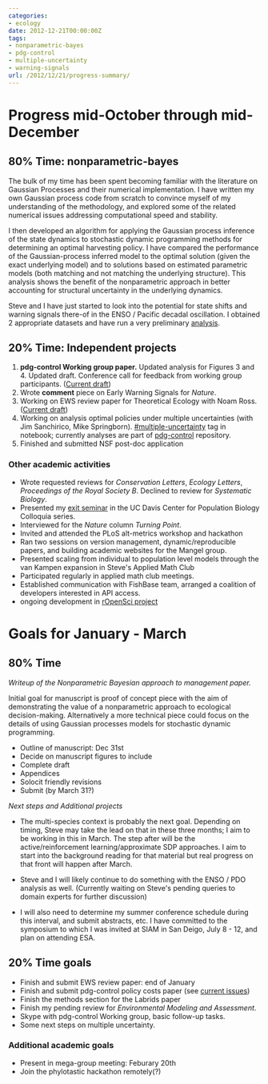 ```yaml
---
categories:
- ecology
date: 2012-12-21T00:00:00Z
tags:
- nonparametric-bayes
- pdg-control
- multiple-uncertainty
- warning-signals
url: /2012/12/21/progress-summary/
---
```


# Progress mid-October through mid-December  

## 80% Time: nonparametric-bayes

The bulk of my time has been spent becoming familiar with the literature on Gaussian Processes and their numerical implementation. I have written my own Gaussian process code from scratch to convince myself of my understanding of the methodology, and explored some of the related numerical issues addressing computational speed and stability.  

I then developed an algorithm for applying the Gaussian process inference of the state dynamics to stochastic dynamic programming methods for determining an optimal harvesting policy.  I have compared the performance of the Gaussian-process inferred model to the optimal solution (given the  exact underlying model) and to solutions based on estimated parametric models (both matching and not matching the underlying structure).  This analysis shows the benefit of the nonparametric approach in better accounting for structural uncertainty in the underlying dynamics.  

Steve and I have just started to look into the potential for state shifts and warning signals there-of in the ENSO / Pacific decadal oscillation.  I obtained 2 appropriate datasets and have run a very preliminary [analysis](http://www.carlboettiger.info/2012/12/17/random_ews_example.html).  

## 20% Time: Independent projects

1. **pdg-control Working group paper.** Updated analysis for Figures 3 and 4.  Updated draft.  Conference call for feedback from working group participants.  ([Current draft](https://github.com/cboettig/pdg_control/blob/master/inst/doc/policycosts/policycosts.tex))
2. Wrote **comment** piece on Early Warning Signals for *Nature*.  
3. Working on EWS review paper for Theoretical Ecology with Noam Ross.  ([Current draft](https://github.com/cboettig/ews-review))
4. Working on analysis optimal policies under multiple uncertainties (with Jim Sanchirico, Mike Springborn).  [#multiple-uncertainty](http://www.carlboettiger.info/tags.html#multiple-uncertainty) tag in notebook; currently analyses are part of [pdg-control](https://github.com/cboettig/pdg_control/tree/master/inst/examples) repository.  
5. Finished and submitted NSF post-doc application

### Other academic activities 

- Wrote requested reviews for *Conservation Letters*, *Ecology Letters*, *Proceedings of the Royal Society B*.  Declined to review for *Systematic Biology*.  
- Presented my [exit seminar](http://dx.doi.org/10.6084/m9.figshare.97500) in the UC Davis Center for Population Biology Colloquia series. 
- Interviewed for the  *Nature* column  *Turning Point*. 
- Invited and attended the PLoS alt-metrics workshop and hackathon
- Ran two sessions on version management, dynamic/reproducible papers, and building academic websites for the Mangel group.  
- Presented scaling from individual to population level models through the van Kampen expansion in Steve's Applied Math Club
- Participated regularly in applied math club meetings. 
- Established communication with FishBase team, arranged a coalition of developers interested in API access.
- ongoing development in [rOpenSci project](https://github.com/ropensci)


# Goals for January - March

## 80% Time

*Writeup of the Nonparametric Bayesian approach to management paper.*

Initial goal for manuscript is proof of concept piece with the aim of demonstrating the value of a nonparametric approach to ecological decision-making.  Alternatively a more technical piece could focus on the details of using Gaussian processes models for stochastic dynamic programming.  

- Outline of manuscript: Dec 31st
- Decide on manuscript figures to include
- Complete draft 
- Appendices
- Solocit friendly revisions 
- Submit (by March 31?)

*Next steps and Additional projects*

- The multi-species context is probably the next goal.  Depending on timing, Steve may take the lead on that in these three months; I aim to be working in this in March.  The step after will be the active/reinforcement learning/approximate SDP approaches.  I aim to start into the background reading for that material but real progress on that front will happen after March.  

- Steve and I will likely continue to do something with the ENSO / PDO analysis as well. (Currently waiting on Steve's pending queries to domain experts for further discussion)

- I will also need to determine my summer conference schedule during this interval, and submit abstracts, etc.  I have committed to the symposium to which I was invited at SIAM in San Deigo, July 8 - 12, and plan on attending ESA.  

## 20% Time goals

- Finish and submit EWS review paper: end of January
- Finish and submit pdg-control policy costs paper (see [current issues](https://github.com/cboettig/pdg_control/issues?direction=desc&labels=policy+costs&milestone=&page=1&sort=created&state=open))
- Finish the methods section for the Labrids paper 
- Finish my pending review for *Environmental Modeling and Assessment*. 
- Skype with pdg-control Working group, basic follow-up tasks.  
- Some next steps on multiple uncertainty.

### Additional academic goals

- Present in mega-group meeting: Feburary 20th
- Join the phylotastic hackathon remotely(?)



